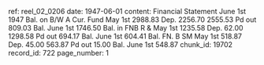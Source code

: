 ref: reel_02_0206
date: 1947-06-01
content: Financial Statement June 1st 1947
Bal. on B/W A Cur. Fund May 1st 2988.83
Dep. 2256.70
       2555.53
Pd out 809.03
Bal. June 1st 1746.50
Bal. in FNB R & May 1st 1235.58
Dep. 62.00
       1298.58
Pd out 694.17
Bal. June 1st 604.41
Bal. FN. B SM May 1st 518.87
Dep. 45.00
       563.87
Pd out 15.00
Bal. June 1st 548.87
chunk_id: 19702
record_id: 722
page_number: 1

